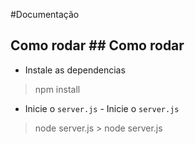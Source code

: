 #Documentação


## Como rodar	## Como rodar
- Instale as dependencias
> npm install 
- Inicie o `server.js`	- Inicie o `server.js`
> node server.js	> node server.js
